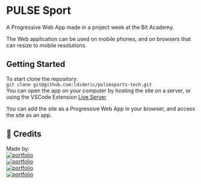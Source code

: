 # PULSE Sport

A Progressive Web App made in a project week at the Bit Academy.

The Web application can be used on mobile phones,
and on browsers that can resize to mobile resolutions.

## Getting Started

To start clone the repository:\
`git clone git@github.com:ldideric/pulsesports-tech.git`\
You can open the app on your computer by hosting the site on a server, or using the VSCode Extension [Live Server](https://marketplace.visualstudio.com/items?itemName=ritwickdey.LiveServer)

You can add the site as a Progressive Web App in your browser, and access the site as an app.

## 🔗 Credits

Made by: <br>
[![portfolio](https://img.shields.io/badge/Lietze_Diderich-00C04B?style=for-the-badge&logo=github&logoColor=white)](https://github.com/ldideric/)<br>
[![portfolio](https://img.shields.io/badge/Finn_Groenewoud-1DA1F2?style=for-the-badge&logo=github&logoColor=white)](https://github.com/F1nnG/)<br>
[![portfolio](https://img.shields.io/badge/Kian_Acquoy-A020F0?style=for-the-badge&logo=github&logoColor=white)](https://github.com/kianacquoy/)<br>
[![portfolio](https://img.shields.io/badge/Quinten_Van_Der_Laan-123456?style=for-the-badge&logo=github&logoColor=white)](https://github.com/djquinten/)
